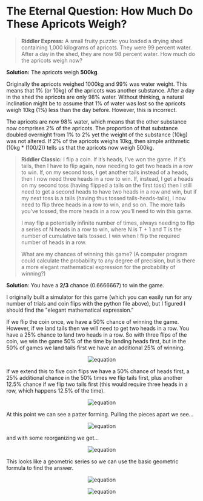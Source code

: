 # The Eternal Question: How Much Do These Apricots Weigh?

>**Riddler Express:** A small fruity puzzle: you loaded a drying shed containing 1,000 kilograms of apricots. They were 99 percent water. After a day in the shed, they are now 98 percent water. How much do the apricots weigh now?

**Solution:** The apricots weigh **500kg**.

Originally the apricots weighed 1000kg and 99% was water weight. This means that 1% (or 10kg) of the apricots was another substance. After a day in the shed the apricots are only 98% water. Without thinking, a natural inclination might be to assume that 1% of water was lost so the apricots weigh 10kg (1%) less than the day before. However, this is incorrect. 

The apricots are now 98% water, which means that the other substance now comprises 2% of the apricots. The proportion of that substance doubled overnight from 1% to 2% yet the weight of the substance (10kg) was not altered. If 2% of the apricots weighs 10kg, then simple arithmetic (10kg * (100/2)) tells us that the apricots now weigh 500kg.

>**Riddler Classic:** I flip a coin. If it’s heads, I’ve won the game. If it’s tails, then I have to flip again, now needing to get two heads in a row to win. If, on my second toss, I get another tails instead of a heads, then I now need three heads in a row to win. If, instead, I get a heads on my second toss (having flipped a tails on the first toss) then I still need to get a second heads to have two heads in a row and win, but if my next toss is a tails (having thus tossed tails-heads-tails), I now need to flip three heads in a row to win, and so on. The more tails you’ve tossed, the more heads in a row you’ll need to win this game.
>
>I may flip a potentially infinite number of times, always needing to flip a series of N heads in a row to win, where N is T + 1 and T is the number of cumulative tails tossed. I win when I flip the required number of heads in a row.
>
>What are my chances of winning this game? (A computer program could calculate the probability to any degree of precision, but is there a more elegant mathematical expression for the probability of winning?)

**Solution**: You have a **2/3** chance (0.6666667) to win the game.

I originally built a simulator for this game (which you can easily run for any number of trials and coin flips with the python file above), but I figured I should find the "elegant mathematical expression." 

If we flip the coin once, we have a 50% chance of winning the game. However, if we land tails then we will need to get two heads in a row. You have a 25% chance to land two heads in a row. So with three flips of the coin, we win the game 50% of the time by landing heads first, but in the 50% of games we land tails first we have an additional 25% of winning.

<p align="center">
  <img src="http://latex.codecogs.com/gif.latex?0.5%20&plus;%20%280.5%5Ccdot0.25%29%20%3D%200.625" alt="equation"/>
</p>

If we extend this to five coin flips we have a 50% chance of heads first, a 25% additional chance in the 50% times we flip tails first, plus another 12.5% chance if we flip two tails first (this would require three heads in a row, which happens 12.5% of the time).

<p align="center">
  <img src="http://latex.codecogs.com/gif.latex?0.5%20&plus;%20%280.5%5Ccdot%200.25%29%20&plus;%20%280.5%5Ccdot%200.5%5Ccdot%200.125%29%20%3D%200.65625" alt="equation"/>
</p>

At this point we can see a patter forming. Pulling the pieces apart we see...

<p align="center">
  <img src="http://latex.codecogs.com/gif.latex?%5Cfrac%7B1%7D%7B2%5E%7Bn%7D%7D%5Ccdot%200.5%5E%7Bn-1%7D" alt="equation"/>
</p>

and with some reorganizing we get...

<p align="center">
  <img src="http://latex.codecogs.com/gif.latex?0.5%5Ccdot%200.25%5E%7Bn-1%7D" alt="equation"/>
</p>

This looks like a geometric series so we can use the basic geometric formula to find the answer.

<p align="center">
  <img src="http://latex.codecogs.com/gif.latex?%5Csum_%7Bk%3D0%7D%5E%7Bn-1%7D%28ar%5E%7Bk%7D%29%3Da%28%5Cfrac%7B1-r%5E%7Bn%7D%7D%7B1-r%7D%29" alt="equation"/>
</p>
<p align="center">
  <img src="http://latex.codecogs.com/gif.latex?%5Csum_%7Bk%3D0%7D%5E%7Bn-1%7D%280.5%5Ccdot%200.25%5E%7Bk%7D%29%3D0.5%28%5Cfrac%7B1-0.25%5E%7Bn%7D%7D%7B1-0.25%7D%29%3D0.66666667" alt="equation"/>
</p>


